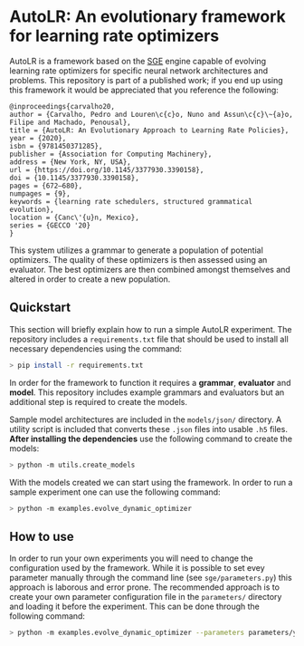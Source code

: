 # AutoLR: An evolutionary framework for learning rate optimizers
AutoLR is a framework based on the [SGE](http://https://github.com/nunolourenco/sge3 "SGE") engine capable of evolving learning rate optimizers for specific neural network architectures and problems. This repository is part of a published work; if you end up using this framework it would be appreciated that you reference the following:
```
@inproceedings{carvalho20,
author = {Carvalho, Pedro and Louren\c{c}o, Nuno and Assun\c{c}\~{a}o, Filipe and Machado, Penousal},
title = {AutoLR: An Evolutionary Approach to Learning Rate Policies},
year = {2020},
isbn = {9781450371285},
publisher = {Association for Computing Machinery},
address = {New York, NY, USA},
url = {https://doi.org/10.1145/3377930.3390158},
doi = {10.1145/3377930.3390158},
pages = {672–680},
numpages = {9},
keywords = {learning rate schedulers, structured grammatical evolution},
location = {Canc\'{u}n, Mexico},
series = {GECCO '20}
}
```


This system utilizes a grammar to generate a population of potential optimizers. The quality of these optimizers is then assessed using an evaluator. The best optimizers are then combined amongst themselves and altered in order to create a new population.

## Quickstart
This section will briefly explain how to run a simple AutoLR experiment.
The repository includes a `requirements.txt` file that should be used to install all necessary dependencies using the command:

```bash
> pip install -r requirements.txt
```

In order for the framework to function it requires a **grammar**, **evaluator** and **model**. This repository includes example grammars and evaluators but an additional step is required to create the models.

Sample model architectures are included in the `models/json/` directory. A utility script is included that converts these `.json` files into usable `.h5` files. 
**After installing the dependencies** use the following command to create the models:

```bash
> python -m utils.create_models
```

With the models created we can start using the framework. In order to run a sample experiment one can use the following command:

```bash
> python -m examples.evolve_dynamic_optimizer
```

## How to use
In order to run your own experiments you will need to change the configuration used by the framework. While it is possible to set evey parameter manually through the command line (see `sge/parameters.py`) this approach is laborous and error prone. The recommended approach is to create your own parameter configuration file in the `parameters/` directory and loading it before the experiment. This can be done through the following command:

```bash
> python -m examples.evolve_dynamic_optimizer --parameters parameters/your_configuration_file.yml
```


